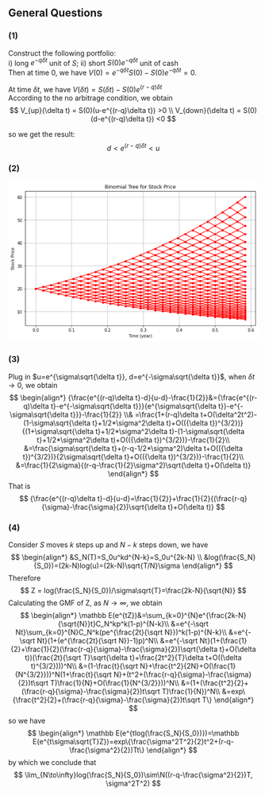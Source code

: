 ## General Questions
### (1)
Construct the following portfolio: 
</br>i) long $e^{-q\delta t}$ unit of $S$; ii) short $S(0)e^{-q\delta t}$ unit of cash
</br> Then at time 0, we have $V(0) = e^{-q\delta t}S(0) - S(0)e^{-q\delta t} = 0$.

At time $\delta t$, we have $V(\delta t) = S(\delta t) - S(0)e^{(r-q)\delta t}$
</br>According to the no arbitrage condition, we obtain
$$
V_{up}(\delta t) = S(0)(u-e^{(r-q)\delta t}) >0 \\
V_{down}(\delta t) = S(0)(d-e^{(r-q)\delta t}) <0
$$

so we get the result: $$d<e^{(r-q)\delta t}<u$$

### (2)
![Binomial Tree for Stock Price](binomial_tree_stock_price.png)

### (3)
Plug in $u=e^{\sigma\sqrt{\delta t}}, d=e^{-\sigma\sqrt{\delta t}}$, when $\delta t\to0$, we obtain
$$
\begin{align*}
{\frac{e^{(r-q)\delta t}-d}{u-d}-\frac{1}{2}}&={\frac{e^{(r-q)\delta t}-e^{-\sigma\sqrt{\delta t}}}{e^{\sigma\sqrt{\delta t}}-e^{-\sigma\sqrt{\delta t}}}-\frac{1}{2}} \\&
=\frac{1+(r-q)\delta t+O(\delta^2t^2)-(1-\sigma\sqrt{\delta t}+1/2*\sigma^2\delta t)+O(({\delta t})^{3/2})}{(1+\sigma\sqrt{\delta t}+1/2*\sigma^2\delta t)-(1-\sigma\sqrt{\delta t}+1/2*\sigma^2\delta t)+O(({\delta t})^{3/2})}-\frac{1}{2}\\
&=\frac{\sigma\sqrt{\delta t}+(r-q-1/2*\sigma^2)\delta t+O(({\delta t})^{3/2})}{2\sigma\sqrt{\delta t}+O(({\delta t})^{3/2})}-\frac{1}{2}\\
&=\frac{1}{2\sigma}{(r-q-\frac{1}{2}\sigma^2)\sqrt{\delta t}+O(\delta t)}
\end{align*}
$$
That is 
$$
{\frac{e^{(r-q)\delta t}-d}{u-d}=\frac{1}{2}}+\frac{1}{2}{(\frac{r-q}{\sigma}-\frac{\sigma}{2})\sqrt{\delta t}+O(\delta t)}
$$

### (4)
Consider $S$ moves $k$ steps up and $N-k$ steps down, we have
$$
\begin{align*}
&S_N(T)=S_0u^kd^{N-k}=S_0u^{2k-N} \\
&log(\frac{S_N}{S_0})=(2k-N)log(u)=(2k-N)\sqrt{T/N}\sigma
\end{align*}
$$
Therefore
$$
Z = log(\frac{S_N}{S_0})/\sigma\sqrt{T}=\frac{2k-N}{\sqrt{N}}
$$
Calculating the GMF of Z, as $N\to\infty$, we obtain
$$
\begin{align*}
\mathbb E(e^{tZ})&=\sum_{k=0}^{N}e^{\frac{2k-N}{\sqrt{N}}t}C_N^kp^k(1-p)^{N-k}\\
&=e^{-\sqrt Nt}\sum_{k=0}^{N}C_N^k(pe^{\frac{2t}{\sqrt N}})^k(1-p)^{N-k}\\
&=e^{-\sqrt Nt}(1+(e^{\frac{2t}{\sqrt N}}-1)p)^N\\
&=e^{-\sqrt Nt}(1+(\frac{1}{2}+\frac{1}{2}(\frac{r-q}{\sigma}-\frac{\sigma}{2})\sqrt{\delta t}+O(\delta t))(\frac{2t}{\sqrt T}\sqrt{\delta t}+\frac{2t^2}{T}\delta t+O((\delta t)^{3/2})))^N\\
&=(1-\frac{t}{\sqrt N}+\frac{t^2}{2N}+O(\frac{1}{N^{3/2}}))^N(1+\frac{t}{\sqrt N}+(t^2+(\frac{r-q}{\sigma}-\frac{\sigma}{2})t\sqrt T)\frac{1}{N}+O(\frac{1}{N^{3/2}}))^N\\
&=(1+(\frac{t^2}{2}+(\frac{r-q}{\sigma}-\frac{\sigma}{2})t\sqrt T)\frac{1}{N})^N\\
&=exp\{\frac{t^2}{2}+(\frac{r-q}{\sigma}-\frac{\sigma}{2})t\sqrt T\}
\end{align*}
$$
so we have
$$
\begin{align*}
\mathbb E(e^{tlog(\frac{S_N}{S_0})})=\mathbb E(e^{t\sigma\sqrt{T}Z})=exp\{\frac{\sigma^2T^2}{2}t^2+(r-q-\frac{\sigma^2}{2})Tt\}
\end{align*}
$$
by which we conclude that
$$
\lim_{N\to\infty}log(\frac{S_N}{S_0})\sim\N((r-q-\frac{\sigma^2}{2})T, \sigma^2T^2)
$$
